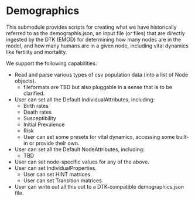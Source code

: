 # Demographics

This submodule provides scripts for creating what we have historically referred to as the demographis.json, an input file (or files) that are directly ingested by the DTK (EMOD) for determining how many nodes are in the model, and how many humans are in a given node, including vital dynamics like fertility and mortality.

We support the following capabilities:
- Read and parse various types of csv population data (into a list of Node objects).
    - fileformats are TBD but also pluggable in a sense that is to be clarified.
- User can set all the Default IndividualAttributes, including:
    - Birth rates
    - Death rates
    - Susceptibility
    - Initial Prevalence
    - Risk
    - User can set some presets for vital dynamics, accessing some built-in or provide their own.
- User can set all the Default NodeAttributes, including:
    - TBD
- User can set node-specific values for any of the above.
- User can set IndividualProperties.
    - User can set HINT matrices.
    - User can set Transition matrices.
- User can write out all this out to a DTK-compatible demographics.json file.
